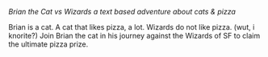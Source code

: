 *Brian the Cat vs Wizards* _a text based adventure about cats & pizza_

Brian is a cat.
A cat that likes pizza, a lot.
Wizards do not like pizza. (wut, i knorite?)
Join Brian the cat in his journey against the Wizards of SF to claim the ultimate pizza prize.
